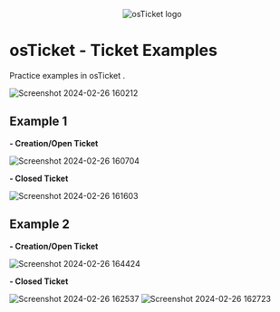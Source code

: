<p align="center">
<img src="https://i.imgur.com/Clzj7Xs.png" alt="osTicket logo"/>
</p>

<h1>osTicket - Ticket Examples</h1>
Practice examples in osTicket .<br />

![Screenshot 2024-02-26 160212](https://github.com/QBurn5/Ticket-Lifestyle-Examples/assets/93794708/85159954-b159-4a17-835e-6205f17c7882)

<h2>Example 1</h2>
<p align="left"><b>- Creation/Open Ticket</b>


![Screenshot 2024-02-26 160704](https://github.com/QBurn5/Ticket-Lifestyle-Examples/assets/93794708/355cf12e-18d1-4c67-807b-f7474b51318e)
</p>
<p align="left"><b>- Closed Ticket</b>

![Screenshot 2024-02-26 161603](https://github.com/QBurn5/Ticket-Lifestyle-Examples/assets/93794708/ca63225b-1428-46e2-a630-7cb9bbdc0243)
</p>
<h2>Example 2</h2>

<p align="left"><b>- Creation/Open Ticket</b>

![Screenshot 2024-02-26 164424](https://github.com/QBurn5/Ticket-Lifestyle-Examples/assets/93794708/e141e701-9ab8-4bd1-aadc-4ef06e3cad7e)
<p align="left"><b>- Closed Ticket</b>

![Screenshot 2024-02-26 162537](https://github.com/QBurn5/Ticket-Lifestyle-Examples/assets/93794708/9fa1adc7-1b09-43f2-8c4e-e1fe6b371245)
![Screenshot 2024-02-26 162723](https://github.com/QBurn5/Ticket-Lifestyle-Examples/assets/93794708/2c5960db-9dae-41ad-9053-609e88d46a0a)
